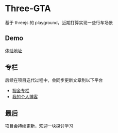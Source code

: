 # Three-GTA

基于 threejs 的 playground，近期打算实现一些行车场景

## Demo

[体验地址](https://pole.zhouweibin.top/gta/)

## 专栏

后续在项目迭代过程中，会同步更新文章到以下平台

- [掘金专栏](https://juejin.cn/column/7321698830734852137)
- [我的个人博客](https://blog.zhouweibin.top/)

## 最后

项目会持续更新，欢迎一块探讨学习
